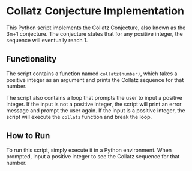# Collatz Conjecture Implementation

This Python script implements the Collatz Conjecture, also known as the 3n+1 conjecture. The conjecture states that for any positive integer, the sequence will eventually reach 1.

## Functionality

The script contains a function named `collatz(number)`, which takes a positive integer as an argument and prints the Collatz sequence for that number.

The script also contains a loop that prompts the user to input a positive integer. If the input is not a positive integer, the script will print an error message and prompt the user again. If the input is a positive integer, the script will execute the `collatz` function and break the loop.

## How to Run

To run this script, simply execute it in a Python environment. When prompted, input a positive integer to see the Collatz sequence for that number.
